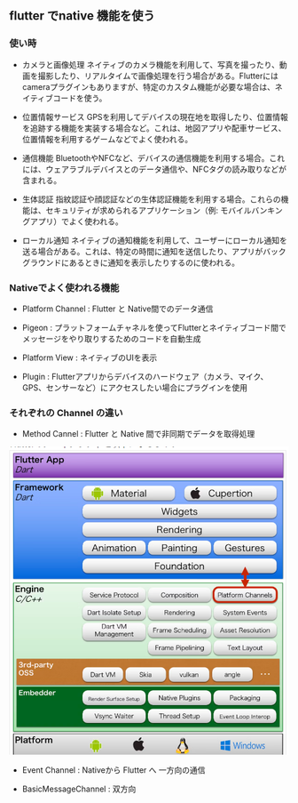 ##  flutter でnative 機能を使う

### 使い時

- カメラと画像処理
ネイティブのカメラ機能を利用して、写真を撮ったり、動画を撮影したり、リアルタイムで画像処理を行う場合がある。Flutterにはcameraプラグインもありますが、特定のカスタム機能が必要な場合は、ネイティブコードを使う。

- 位置情報サービス
GPSを利用してデバイスの現在地を取得したり、位置情報を追跡する機能を実装する場合など。これは、地図アプリや配車サービス、位置情報を利用するゲームなどでよく使われる。

- 通信機能
BluetoothやNFCなど、デバイスの通信機能を利用する場合。これには、ウェアラブルデバイスとのデータ通信や、NFCタグの読み取りなどが含まれる。

- 生体認証
指紋認証や顔認証などの生体認証機能を利用する場合。これらの機能は、セキュリティが求められるアプリケーション（例: モバイルバンキングアプリ）でよく使われる。

- ローカル通知
ネイティブの通知機能を利用して、ユーザーにローカル通知を送る場合がある。これは、特定の時間に通知を送信したり、アプリがバックグラウンドにあるときに通知を表示したりするのに使われる。



### Nativeでよく使われる機能

- Platform Channel : Flutter と Native間でのデータ通信

- Pigeon : プラットフォームチャネルを使ってFlutterとネイティブコード間でメッセージをやり取りするためのコードを自動生成

- Platform View : ネイティブのUIを表示

- Plugin : Flutterアプリからデバイスのハードウェア（カメラ、マイク、GPS、センサーなど）にアクセスしたい場合にプラグインを使用





### それぞれの Channel の違い
- Method Cannel : Flutter と Native 間で非同期でデータを取得処理

![alt text](assets/method.png)

- Event Channel : Nativeから Flutter へ 一方向の通信

- BasicMessageChannel : 双方向



